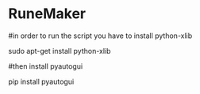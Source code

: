 # RuneMaker
#in order to run the script you have to install python-xlib

sudo apt-get install python-xlib

#then install pyautogui

pip install pyautogui
